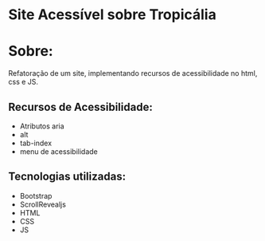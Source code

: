 # Site Acessível sobre Tropicália
# Sobre:
Refatoração de um site, implementando recursos de acessibilidade no html, css e JS.
## Recursos de Acessibilidade:
- Atributos aria
- alt
- tab-index
- menu de acessibilidade
## Tecnologias utilizadas:
- Bootstrap
- ScrollRevealjs
- HTML
- CSS
- JS